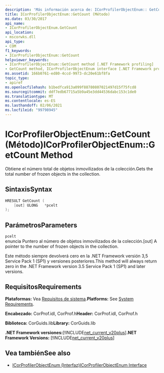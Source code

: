 ```yaml
---
description: 'Más información acerca de: ICorProfilerObjectEnum:: GetCount (método)'
title: ICorProfilerObjectEnum::GetCount (Método)
ms.date: 03/30/2017
api_name:
- ICorProfilerObjectEnum.GetCount
api_location:
- mscorwks.dll
api_type:
- COM
f1_keywords:
- ICorProfilerObjectEnum::GetCount
helpviewer_keywords:
- ICorProfilerObjectEnum::GetCount method [.NET Framework profiling]
- GetCount method, ICorProfilerObjectEnum interface [.NET Framework profiling]
ms.assetid: 166b0761-ed80-4ccd-9973-dc20e61bf8fa
topic_type:
- apiref
ms.openlocfilehash: b1bedfca913a099f88780807021497d15f75fcd8
ms.sourcegitcommit: ddf7edb67715a5b9a45e3dd44536dabc153c1de0
ms.translationtype: MT
ms.contentlocale: es-ES
ms.lasthandoff: 02/06/2021
ms.locfileid: "99798945"
---
```

# <a name="icorprofilerobjectenumgetcount-method"></a><span data-ttu-id="7b5fb-103">ICorProfilerObjectEnum::GetCount (Método)</span><span class="sxs-lookup"><span data-stu-id="7b5fb-103">ICorProfilerObjectEnum::GetCount Method</span></span>

<span data-ttu-id="7b5fb-104">Obtiene el número total de objetos inmovilizados de la colección.</span><span class="sxs-lookup"><span data-stu-id="7b5fb-104">Gets the total number of frozen objects in the collection.</span></span>  
  
## <a name="syntax"></a><span data-ttu-id="7b5fb-105">Sintaxis</span><span class="sxs-lookup"><span data-stu-id="7b5fb-105">Syntax</span></span>  
  
```cpp  
HRESULT GetCount (  
    [out] ULONG   *pcelt  
);  
```  
  
## <a name="parameters"></a><span data-ttu-id="7b5fb-106">Parámetros</span><span class="sxs-lookup"><span data-stu-id="7b5fb-106">Parameters</span></span>  

 `pcelt`  
 <span data-ttu-id="7b5fb-107">enuncia Puntero al número de objetos inmovilizados de la colección.</span><span class="sxs-lookup"><span data-stu-id="7b5fb-107">[out] A pointer to the number of frozen objects in the collection.</span></span>  
  
 <span data-ttu-id="7b5fb-108">Este método siempre devolverá cero en la .NET Framework versión 3,5 Service Pack 1 (SP1) y versiones posteriores.</span><span class="sxs-lookup"><span data-stu-id="7b5fb-108">This method will always return zero in the .NET Framework version 3.5 Service Pack 1 (SP1) and later versions.</span></span>  
  
## <a name="requirements"></a><span data-ttu-id="7b5fb-109">Requisitos</span><span class="sxs-lookup"><span data-stu-id="7b5fb-109">Requirements</span></span>  

 <span data-ttu-id="7b5fb-110">**Plataformas:** Vea [Requisitos de sistema](../../get-started/system-requirements.md).</span><span class="sxs-lookup"><span data-stu-id="7b5fb-110">**Platforms:** See [System Requirements](../../get-started/system-requirements.md).</span></span>  
  
 <span data-ttu-id="7b5fb-111">**Encabezado:** CorProf.idl, CorProf.h</span><span class="sxs-lookup"><span data-stu-id="7b5fb-111">**Header:** CorProf.idl, CorProf.h</span></span>  
  
 <span data-ttu-id="7b5fb-112">**Biblioteca:** CorGuids.lib</span><span class="sxs-lookup"><span data-stu-id="7b5fb-112">**Library:** CorGuids.lib</span></span>  
  
 <span data-ttu-id="7b5fb-113">**.NET Framework versiones:**[!INCLUDE[net_current_v20plus](../../../../includes/net-current-v20plus-md.md)]</span><span class="sxs-lookup"><span data-stu-id="7b5fb-113">**.NET Framework Versions:** [!INCLUDE[net_current_v20plus](../../../../includes/net-current-v20plus-md.md)]</span></span>  
  
## <a name="see-also"></a><span data-ttu-id="7b5fb-114">Vea también</span><span class="sxs-lookup"><span data-stu-id="7b5fb-114">See also</span></span>

- [<span data-ttu-id="7b5fb-115">ICorProfilerObjectEnum (Interfaz)</span><span class="sxs-lookup"><span data-stu-id="7b5fb-115">ICorProfilerObjectEnum Interface</span></span>](icorprofilerobjectenum-interface.md)

